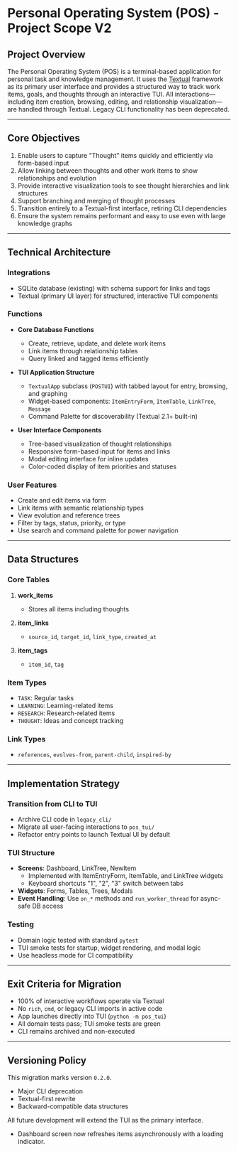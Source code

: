 # Personal Operating System (POS) - Project Scope V2

## **Project Overview**

The Personal Operating System (POS) is a terminal-based application for personal task and knowledge management. It uses the [Textual](https://github.com/Textualize/textual) framework as its primary user interface and provides a structured way to track work items, goals, and thoughts through an interactive TUI. All interactions—including item creation, browsing, editing, and relationship visualization—are handled through Textual. Legacy CLI functionality has been deprecated.

---

## **Core Objectives**

1. Enable users to capture "Thought" items quickly and efficiently via form-based input
2. Allow linking between thoughts and other work items to show relationships and evolution
3. Provide interactive visualization tools to see thought hierarchies and link structures
4. Support branching and merging of thought processes
5. Transition entirely to a Textual-first interface, retiring CLI dependencies
6. Ensure the system remains performant and easy to use even with large knowledge graphs

---

## **Technical Architecture**

### **Integrations**

* SQLite database (existing) with schema support for links and tags
* Textual (primary UI layer) for structured, interactive TUI components

### **Functions**

* **Core Database Functions**

  * Create, retrieve, update, and delete work items
  * Link items through relationship tables
  * Query linked and tagged items efficiently

* **TUI Application Structure**

  * `TextualApp` subclass (`POSTUI`) with tabbed layout for entry, browsing, and graphing
  * Widget-based components: `ItemEntryForm`, `ItemTable`, `LinkTree`, `Message`
  * Command Palette for discoverability (Textual 2.1+ built-in)

* **User Interface Components**

  * Tree-based visualization of thought relationships
  * Responsive form-based input for items and links
  * Modal editing interface for inline updates
  * Color-coded display of item priorities and statuses

### **User Features**

* Create and edit items via form
* Link items with semantic relationship types
* View evolution and reference trees
* Filter by tags, status, priority, or type
* Use search and command palette for power navigation

---

## **Data Structures**

### **Core Tables**

1. **work\_items**

   * Stores all items including thoughts
2. **item\_links**

   * `source_id`, `target_id`, `link_type`, `created_at`
3. **item\_tags**

   * `item_id`, `tag`

### **Item Types**

* `TASK`: Regular tasks
* `LEARNING`: Learning-related items
* `RESEARCH`: Research-related items
* `THOUGHT`: Ideas and concept tracking

### **Link Types**

* `references`, `evolves-from`, `parent-child`, `inspired-by`

---

## **Implementation Strategy**

### Transition from CLI to TUI

* Archive CLI code in `legacy_cli/`
* Migrate all user-facing interactions to `pos_tui/`
* Refactor entry points to launch Textual UI by default

### TUI Structure

* **Screens**: Dashboard, LinkTree, NewItem
  - Implemented with ItemEntryForm, ItemTable, and LinkTree widgets
  - Keyboard shortcuts "1", "2", "3" switch between tabs
* **Widgets**: Forms, Tables, Trees, Modals
* **Event Handling**: Use `on_*` methods and `run_worker_thread` for async-safe DB access

### Testing

* Domain logic tested with standard `pytest`
* TUI smoke tests for startup, widget rendering, and modal logic
* Use headless mode for CI compatibility

---

## **Exit Criteria for Migration**

* 100% of interactive workflows operate via Textual
* No `rich`, `cmd`, or legacy CLI imports in active code
* App launches directly into TUI (`python -m pos_tui`)
* All domain tests pass; TUI smoke tests are green
* CLI remains archived and non-executed

---

## **Versioning Policy**

This migration marks version `0.2.0`.

* Major CLI deprecation
* Textual-first rewrite
* Backward-compatible data structures

All future development will extend the TUI as the primary interface.
* Dashboard screen now refreshes items asynchronously with a loading indicator.
